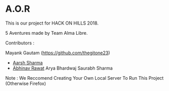 # A.O.R
This is our project for HACK ON HILLS 2018.

5 Aventures made by Team Alma Libre.

Contributors :

Mayank Gautam (https://github.com/thegitone23)
- [Aarsh Sharma](https://github.com/aarsh-sharma)
- [Abhinav Rawat](https://github.com/abhinav-rwt)
Arya Bhardwaj
Saurabh Sharma

Note : We Reccomend Creating Your Own Local Server To Run This Project (Otherwise Firefox)
